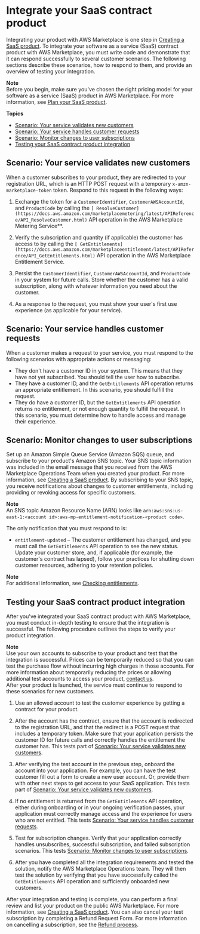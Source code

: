 # Integrate your SaaS contract product<a name="saas-integrate-contract"></a>

Integrating your product with AWS Marketplace is one step in [Creating a SaaS product](saas-create-product.md)\. To integrate your software as a service \(SaaS\) contract product with AWS Marketplace, you must write code and demonstrate that it can respond successfully to several customer scenarios\. The following sections describe these scenarios, how to respond to them, and provide an overview of testing your integration\.

**Note**  
Before you begin, make sure you've chosen the right pricing model for your software as a service \(SaaS\) product in AWS Marketplace\. For more information, see [Plan your SaaS product](saas-prepare.md)\. 

**Topics**
+ [Scenario: Your service validates new customers](#saas-contract-validate-customer)
+ [Scenario: Your service handles customer requests](#saas-contract-customer-requests)
+ [Scenario: Monitor changes to user subscriptions](#saas-contract-monitor-changes)
+ [Testing your SaaS contract product integration](#saas-contract-integration-testing)

## Scenario: Your service validates new customers<a name="saas-contract-validate-customer"></a>

When a customer subscribes to your product, they are redirected to your registration URL, which is an HTTP POST request with a temporary `x-amzn-marketplace-token` token\. Respond to this request in the following ways:

1. Exchange the token for a `CustomerIdentifier`, `CustomerAWSAccountId`, and `ProductCode` by calling the `[ ResolveCustomer](https://docs.aws.amazon.com/marketplacemetering/latest/APIReference/API_ResolveCustomer.html)` API operation in the AWS Marketplace Metering Service**\.

1. Verify the subscription and quantity \(if applicable\) the customer has access to by calling the `[ GetEntitlements](https://docs.aws.amazon.com/marketplaceentitlement/latest/APIReference/API_GetEntitlements.html)` API operation in the AWS Marketplace Entitlement Service\.

1. Persist the `CustomerIdentifier`, `CustomerAWSAccountId`, and `ProductCode` in your system for future calls\. Store whether the customer has a valid subscription, along with whatever information you need about the customer\.

1. As a response to the request, you must show your user's first use experience \(as applicable for your service\)\.

## Scenario: Your service handles customer requests<a name="saas-contract-customer-requests"></a>

When a customer makes a request to your service, you must respond to the following scenarios with appropriate actions or messaging:
+ They don't have a customer ID in your system\. This means that they have not yet subscribed\. You should tell the user how to subscribe\.
+ They have a customer ID, and the `GetEntitlements` API operation returns an appropriate entitlement\. In this scenario, you should fulfill the request\.
+ They do have a customer ID, but the `GetEntitlements` API operation returns no entitlement, or not enough quantity to fulfill the request\. In this scenario, you must determine how to handle access and manage their experience\.

## Scenario: Monitor changes to user subscriptions<a name="saas-contract-monitor-changes"></a>

Set up an Amazon Simple Queue Service \(Amazon SQS\) queue, and subscribe to your product's Amazon SNS topic\. Your SNS topic information was included in the email message that you received from the AWS Marketplace Operations Team when you created your product\. For more information, see [Creating a SaaS product](saas-create-product.md)\. By subscribing to your SNS topic, you receive notifications about changes to customer entitlements, including providing or revoking access for specific customers\.

**Note**  
An SNS topic Amazon Resource Name \(ARN\) looks like `arn:aws:sns:us-east-1:<account id>:aws-mp-entitlement-notification-<product code>`\.

The only notification that you must respond to is:
+ `entitlement-updated` – The customer entitlement has changed, and you must call the `GetEntitlements` API operation to see the new status\. Update your customer store, and, if applicable \(for example, the customer's contract has lapsed\), follow your practices for shutting down customer resources, adhering to your retention policies\.

**Note**  
For additional information, see [Checking entitlements](checking-entitlements.md)\.

## Testing your SaaS contract product integration<a name="saas-contract-integration-testing"></a>

After you've integrated your SaaS contract product with AWS Marketplace, you must conduct in\-depth testing to ensure that the integration is successful\. The following procedure outlines the steps to verify your product integration\.

**Note**  
Use your own accounts to subscribe to your product and test that the integration is successful\. Prices can be temporarily reduced so that you can test the purchase flow without incurring high charges in those accounts\. For more information about temporarily reducing the prices or allowing additional test accounts to access your product, [contact us](https://aws.amazon.com/marketplace/management/contact-us/)\.  
After your product is launched, the service must continue to respond to these scenarios for new customers\.

1. Use an allowed account to test the customer experience by getting a contract for your product\. 

1. After the account has the contract, ensure that the account is redirected to the registration URL, and that the redirect is a POST request that includes a temporary token\. Make sure that your application persists the customer ID for future calls and correctly handles the entitlement the customer has\. This tests part of [Scenario: Your service validates new customers](#saas-contract-validate-customer)\.

1. After verifying the test account in the previous step, onboard the account into your application\. For example, you can have the test customer fill out a form to create a new user account\. Or, provide them with other next steps to get access to your SaaS application\. This tests part of [Scenario: Your service validates new customers](#saas-contract-validate-customer)\.

1. If no entitlement is returned from the `GetEntitlements` API operation, either during onboarding or in your ongoing verification passes, your application must correctly manage access and the experience for users who are not entitled\. This tests [Scenario: Your service handles customer requests](#saas-contract-customer-requests)\.

1. Test for subscription changes\. Verify that your application correctly handles unsubscribes, successful subscription, and failed subscription scenarios\. This tests [Scenario: Monitor changes to user subscriptions](#saas-contract-monitor-changes)\.

1. After you have completed all the integration requirements and tested the solution, notify the AWS Marketplace Operations team\. They will then test the solution by verifying that you have successfully called the `GetEntitlements` API operation and sufficiently onboarded new customers\.

After your integration and testing is complete, you can perform a final review and list your product on the public AWS Marketplace\. For more information, see [Creating a SaaS product](saas-create-product.md)\. You can also cancel your test subscription by completing a Refund Request Form\. For more information on cancelling a subscription, see the [Refund process](refunds.md#refund-process)\.